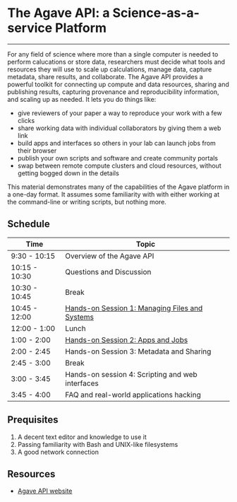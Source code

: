 # The Agave API: a Science-as-a-service Platform
---

For any field of science where more than a single computer is needed to perform calucations or store data, researchers must decide what tools and resources they will use to scale up calculations, manage data, capture metadata, share results, and collaborate.  The Agave API provides a powerful toolkit for connecting up compute and data resources, sharing and publishing results, capturing provenance and reproducibility information, and scaling up as needed.  It lets you do things like:

* give reviewers of your paper a way to reproduce your work with a few clicks
* share working data with individual collaborators by giving them a web link
* build apps and interfaces so others in your lab can launch jobs from their browser
* publish your own scripts and software and create community portals
* swap between remote compute clusters and cloud resources, without getting bogged down in the details

This material demonstrates many of the capabilities of the Agave platform in a one-day format.  It assumes some familiarity with with either working at the command-line or writing scripts, but nothing more.


## Schedule

|Time           | Topic                                                       |
|---------------|-------------------------------------------------------------|
|  9:30 - 10:15 | Overview of the Agave API                                   |
| 10:15 - 10:30 | Questions and Discussion                                    |
| 10:30 - 10:45 | Break                                                       |
| 10:45 - 12:00 | [Hands-on Session 1: Managing Files and Systems](systems.md)|
| 12:00 -  1:00 | Lunch                                                       |
|  1:00 -  2:00 | [Hands-on Session 2: Apps and Jobs](apps.md)                |
|  2:00 -  2:45 | Hands-on Session 3: Metadata and Sharing                    |
|  2:45 -  3:00 | Break                                                       |
|  3:00 -  3:45 | Hands-on session 4: Scripting and web interfaces            |
|  3:45 -  4:00 | FAQ and real-world applications hacking                     |


## Prequisites

1. A decent text editor and knowledge to use it
2. Passing familiarity with Bash and UNIX-like filesystems
3. A good network connection

## Resources
* [Agave API website](http://agaveapi.co)
